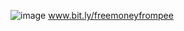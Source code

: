 ![image](https://user-images.githubusercontent.com/103262074/162448497-caafa766-6d3d-4829-9192-cc23247f7579.png)
www.bit.ly/freemoneyfrompee

